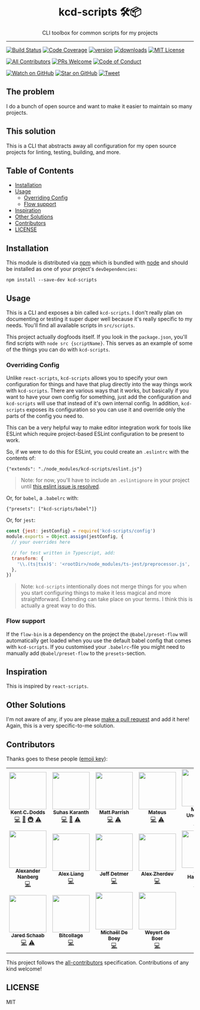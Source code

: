 <div align="center">
<h1>kcd-scripts 🛠📦</h1>

<p>CLI toolbox for common scripts for my projects</p>
</div>

<hr />

[![Build Status][build-badge]][build]
[![Code Coverage][coverage-badge]][coverage]
[![version][version-badge]][package]
[![downloads][downloads-badge]][npmcharts]
[![MIT License][license-badge]][license]

[![All Contributors](https://img.shields.io/badge/all_contributors-17-orange.svg?style=flat-square)](#contributors)
[![PRs Welcome][prs-badge]][prs]
[![Code of Conduct][coc-badge]][coc]

[![Watch on GitHub][github-watch-badge]][github-watch]
[![Star on GitHub][github-star-badge]][github-star]
[![Tweet][twitter-badge]][twitter]

## The problem

I do a bunch of open source and want to make it easier to maintain so many
projects.

## This solution

This is a CLI that abstracts away all configuration for my open source projects
for linting, testing, building, and more.

## Table of Contents

<!-- START doctoc generated TOC please keep comment here to allow auto update -->
<!-- DON'T EDIT THIS SECTION, INSTEAD RE-RUN doctoc TO UPDATE -->

- [Installation](#installation)
- [Usage](#usage)
  - [Overriding Config](#overriding-config)
  - [Flow support](#flow-support)
- [Inspiration](#inspiration)
- [Other Solutions](#other-solutions)
- [Contributors](#contributors)
- [LICENSE](#license)

<!-- END doctoc generated TOC please keep comment here to allow auto update -->

## Installation

This module is distributed via [npm][npm] which is bundled with [node][node] and
should be installed as one of your project's `devDependencies`:

```
npm install --save-dev kcd-scripts
```

## Usage

This is a CLI and exposes a bin called `kcd-scripts`. I don't really plan on
documenting or testing it super duper well because it's really specific to my
needs. You'll find all available scripts in `src/scripts`.

This project actually dogfoods itself. If you look in the `package.json`, you'll
find scripts with `node src {scriptName}`. This serves as an example of some
of the things you can do with `kcd-scripts`.

### Overriding Config

Unlike `react-scripts`, `kcd-scripts` allows you to specify your own
configuration for things and have that plug directly into the way things work
with `kcd-scripts`. There are various ways that it works, but basically if you
want to have your own config for something, just add the configuration and
`kcd-scripts` will use that instead of it's own internal config. In addition,
`kcd-scripts` exposes its configuration so you can use it and override only
the parts of the config you need to.

This can be a very helpful way to make editor integration work for tools like
ESLint which require project-based ESLint configuration to be present to work.

So, if we were to do this for ESLint, you could create an `.eslintrc` with the
contents of:

```
{"extends": "./node_modules/kcd-scripts/eslint.js"}
```

> Note: for now, you'll have to include an `.eslintignore` in your project until
> [this eslint issue is resolved](https://github.com/eslint/eslint/issues/9227).

Or, for `babel`, a `.babelrc` with:

```
{"presets": ["kcd-scripts/babel"]}
```

Or, for `jest`:

```javascript
const {jest: jestConfig} = require('kcd-scripts/config')
module.exports = Object.assign(jestConfig, {
  // your overrides here

  // for test written in Typescript, add:
  transform: {
    '\\.(ts|tsx)$': '<rootDir>/node_modules/ts-jest/preprocessor.js',
  },
})
```

> Note: `kcd-scripts` intentionally does not merge things for you when you start
> configuring things to make it less magical and more straightforward. Extending
> can take place on your terms. I think this is actually a great way to do this.

### Flow support

If the `flow-bin` is a dependency on the project the `@babel/preset-flow` will automatically get loaded when you use the default babel config that comes with `kcd-scripts`. If you customised your `.babelrc`-file you might need to manually add `@babel/preset-flow` to the `presets`-section.

## Inspiration

This is inspired by `react-scripts`.

## Other Solutions

I'm not aware of any, if you are please [make a pull request][prs] and add it
here! Again, this is a very specific-to-me solution.

## Contributors

Thanks goes to these people ([emoji key][emojis]):

<!-- ALL-CONTRIBUTORS-LIST:START - Do not remove or modify this section -->
<!-- prettier-ignore-start -->
<!-- markdownlint-disable -->
<table>
  <tr>
    <td align="center"><a href="https://kentcdodds.com"><img src="https://avatars.githubusercontent.com/u/1500684?v=3" width="100px;" alt=""/><br /><sub><b>Kent C. Dodds</b></sub></a><br /><a href="https://github.com/kentcdodds/kcd-scripts/commits?author=kentcdodds" title="Code">💻</a> <a href="https://github.com/kentcdodds/kcd-scripts/commits?author=kentcdodds" title="Documentation">📖</a> <a href="#infra-kentcdodds" title="Infrastructure (Hosting, Build-Tools, etc)">🚇</a> <a href="https://github.com/kentcdodds/kcd-scripts/commits?author=kentcdodds" title="Tests">⚠️</a></td>
    <td align="center"><a href="https://github.com/sudo-suhas"><img src="https://avatars2.githubusercontent.com/u/22251956?v=4" width="100px;" alt=""/><br /><sub><b>Suhas Karanth</b></sub></a><br /><a href="https://github.com/kentcdodds/kcd-scripts/commits?author=sudo-suhas" title="Code">💻</a> <a href="https://github.com/kentcdodds/kcd-scripts/issues?q=author%3Asudo-suhas" title="Bug reports">🐛</a> <a href="https://github.com/kentcdodds/kcd-scripts/commits?author=sudo-suhas" title="Tests">⚠️</a></td>
    <td align="center"><a href="https://github.com/pbomb"><img src="https://avatars0.githubusercontent.com/u/1402095?v=4" width="100px;" alt=""/><br /><sub><b>Matt Parrish</b></sub></a><br /><a href="https://github.com/kentcdodds/kcd-scripts/commits?author=pbomb" title="Code">💻</a> <a href="https://github.com/kentcdodds/kcd-scripts/commits?author=pbomb" title="Tests">⚠️</a></td>
    <td align="center"><a href="https://github.com/mateuscb"><img src="https://avatars3.githubusercontent.com/u/1319157?v=4" width="100px;" alt=""/><br /><sub><b>Mateus</b></sub></a><br /><a href="https://github.com/kentcdodds/kcd-scripts/commits?author=mateuscb" title="Code">💻</a> <a href="https://github.com/kentcdodds/kcd-scripts/commits?author=mateuscb" title="Tests">⚠️</a></td>
    <td align="center"><a href="http://macklin.underdown.me"><img src="https://avatars1.githubusercontent.com/u/2344137?v=4" width="100px;" alt=""/><br /><sub><b>Macklin Underdown</b></sub></a><br /><a href="https://github.com/kentcdodds/kcd-scripts/commits?author=macklinu" title="Code">💻</a> <a href="https://github.com/kentcdodds/kcd-scripts/commits?author=macklinu" title="Tests">⚠️</a></td>
    <td align="center"><a href="https://github.com/stereobooster"><img src="https://avatars2.githubusercontent.com/u/179534?v=4" width="100px;" alt=""/><br /><sub><b>stereobooster</b></sub></a><br /><a href="https://github.com/kentcdodds/kcd-scripts/commits?author=stereobooster" title="Code">💻</a> <a href="https://github.com/kentcdodds/kcd-scripts/commits?author=stereobooster" title="Tests">⚠️</a></td>
    <td align="center"><a href="http://dsds.io"><img src="https://avatars0.githubusercontent.com/u/410792?v=4" width="100px;" alt=""/><br /><sub><b>Dony Sukardi</b></sub></a><br /><a href="https://github.com/kentcdodds/kcd-scripts/issues?q=author%3Adonysukardi" title="Bug reports">🐛</a> <a href="https://github.com/kentcdodds/kcd-scripts/commits?author=donysukardi" title="Code">💻</a></td>
  </tr>
  <tr>
    <td align="center"><a href="https://alexandernanberg.com"><img src="https://avatars3.githubusercontent.com/u/8997319?v=4" width="100px;" alt=""/><br /><sub><b>Alexander Nanberg</b></sub></a><br /><a href="https://github.com/kentcdodds/kcd-scripts/commits?author=alexandernanberg" title="Code">💻</a></td>
    <td align="center"><a href="https://github.com/fobbyal"><img src="https://avatars2.githubusercontent.com/u/7818365?v=4" width="100px;" alt=""/><br /><sub><b>Alex Liang</b></sub></a><br /><a href="https://github.com/kentcdodds/kcd-scripts/commits?author=fobbyal" title="Code">💻</a></td>
    <td align="center"><a href="http://www.jeffdetmer.com"><img src="https://avatars1.githubusercontent.com/u/649578?v=4" width="100px;" alt=""/><br /><sub><b>Jeff Detmer</b></sub></a><br /><a href="https://github.com/kentcdodds/kcd-scripts/commits?author=shellthor" title="Code">💻</a></td>
    <td align="center"><a href="https://twitter.com/endymion_r"><img src="https://avatars3.githubusercontent.com/u/93752?v=4" width="100px;" alt=""/><br /><sub><b>Alex Zherdev</b></sub></a><br /><a href="https://github.com/kentcdodds/kcd-scripts/commits?author=alexzherdev" title="Code">💻</a></td>
    <td align="center"><a href="https://github.com/adamdharrington"><img src="https://avatars0.githubusercontent.com/u/5477801?v=4" width="100px;" alt=""/><br /><sub><b>Adam Harrington</b></sub></a><br /><a href="https://github.com/kentcdodds/kcd-scripts/commits?author=adamdharrington" title="Code">💻</a> <a href="https://github.com/kentcdodds/kcd-scripts/commits?author=adamdharrington" title="Tests">⚠️</a></td>
    <td align="center"><a href="https://afontcu.dev"><img src="https://avatars0.githubusercontent.com/u/9197791?v=4" width="100px;" alt=""/><br /><sub><b>Adrià Fontcuberta</b></sub></a><br /><a href="https://github.com/kentcdodds/kcd-scripts/commits?author=afontcu" title="Code">💻</a></td>
    <td align="center"><a href="https://codefund.io"><img src="https://avatars2.githubusercontent.com/u/12481?v=4" width="100px;" alt=""/><br /><sub><b>Eric Berry</b></sub></a><br /><a href="#fundingFinding-coderberry" title="Funding Finding">🔍</a></td>
  </tr>
  <tr>
    <td align="center"><a href="https://github.com/schaab"><img src="https://avatars0.githubusercontent.com/u/1103255?v=4" width="100px;" alt=""/><br /><sub><b>Jared Schaab</b></sub></a><br /><a href="https://github.com/kentcdodds/kcd-scripts/commits?author=schaab" title="Code">💻</a> <a href="https://github.com/kentcdodds/kcd-scripts/commits?author=schaab" title="Tests">⚠️</a></td>
    <td align="center"><a href="https://www.linkedin.com/in/serkan-sipahi-59b20081/"><img src="https://avatars2.githubusercontent.com/u/1880749?v=4" width="100px;" alt=""/><br /><sub><b>Bitcollage</b></sub></a><br /><a href="https://github.com/kentcdodds/kcd-scripts/commits?author=SerkanSipahi" title="Code">💻</a></td>
    <td align="center"><a href="https://michaeldeboey.be"><img src="https://avatars3.githubusercontent.com/u/6643991?v=4" width="100px;" alt=""/><br /><sub><b>Michaël De Boey</b></sub></a><br /><a href="https://github.com/kentcdodds/kcd-scripts/commits?author=MichaelDeBoey" title="Code">💻</a></td>
    <td align="center"><a href="https://github.com/weyert"><img src="https://avatars3.githubusercontent.com/u/7049?v=4" width="100px;" alt=""/><br /><sub><b>Weyert de Boer</b></sub></a><br /><a href="https://github.com/kentcdodds/kcd-scripts/commits?author=weyert" title="Code">💻</a></td>
  </tr>
</table>

<!-- markdownlint-enable -->
<!-- prettier-ignore-end -->
<!-- ALL-CONTRIBUTORS-LIST:END -->

This project follows the [all-contributors][all-contributors] specification.
Contributions of any kind welcome!

## LICENSE

MIT

[npm]: https://www.npmjs.com/
[node]: https://nodejs.org
[build-badge]: https://img.shields.io/travis/kentcdodds/kcd-scripts.svg?style=flat-square
[build]: https://travis-ci.org/kentcdodds/kcd-scripts
[coverage-badge]: https://img.shields.io/codecov/c/github/kentcdodds/kcd-scripts.svg?style=flat-square
[coverage]: https://codecov.io/github/kentcdodds/kcd-scripts
[version-badge]: https://img.shields.io/npm/v/kcd-scripts.svg?style=flat-square
[package]: https://www.npmjs.com/package/kcd-scripts
[downloads-badge]: https://img.shields.io/npm/dm/kcd-scripts.svg?style=flat-square
[npmcharts]: http://npmcharts.com/compare/kcd-scripts
[license-badge]: https://img.shields.io/npm/l/kcd-scripts.svg?style=flat-square
[license]: https://github.com/kentcdodds/kcd-scripts/blob/master/LICENSE
[prs-badge]: https://img.shields.io/badge/PRs-welcome-brightgreen.svg?style=flat-square
[prs]: http://makeapullrequest.com
[donate-badge]: https://img.shields.io/badge/$-support-green.svg?style=flat-square
[coc-badge]: https://img.shields.io/badge/code%20of-conduct-ff69b4.svg?style=flat-square
[coc]: https://github.com/kentcdodds/kcd-scripts/blob/master/other/CODE_OF_CONDUCT.md
[github-watch-badge]: https://img.shields.io/github/watchers/kentcdodds/kcd-scripts.svg?style=social
[github-watch]: https://github.com/kentcdodds/kcd-scripts/watchers
[github-star-badge]: https://img.shields.io/github/stars/kentcdodds/kcd-scripts.svg?style=social
[github-star]: https://github.com/kentcdodds/kcd-scripts/stargazers
[twitter]: https://twitter.com/intent/tweet?text=Check%20out%20kcd-scripts!%20https://github.com/kentcdodds/kcd-scripts%20%F0%9F%91%8D
[twitter-badge]: https://img.shields.io/twitter/url/https/github.com/kentcdodds/kcd-scripts.svg?style=social
[emojis]: https://github.com/kentcdodds/all-contributors#emoji-key
[all-contributors]: https://github.com/kentcdodds/all-contributors
